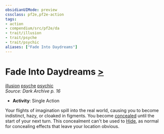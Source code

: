 ```yaml
---
obsidianUIMode: preview
cssclass: pf2e,pf2e-action
tags:
- action
- compendium/src/pf2e/da
- trait/illusion
- trait/psyche
- trait/psychic
aliases: ["Fade Into Daydreams"]
---
```

# Fade Into Daydreams [>](/rules/core-rulebook/chapter-9-playing-the-game.md#Actions "Single Action")
[illusion](/rules/traits/illusion.md)  [psyche](/rules/traits/psyche-da.md)  [psychic](/rules/traits/psychic-da.md)  
*Source: Dark Archive p. 16*  

- **Activity**: Single Action

Your flights of imagination spill into the real world, causing you to become indistinct, hazy, or cloaked in figments. You become [concealed](/rules/conditions.md#Concealed) until the start of your next turn. This concealment can't be used to [Hide](/rules/actions/hide.md), as normal for concealing effects that leave your location obvious.